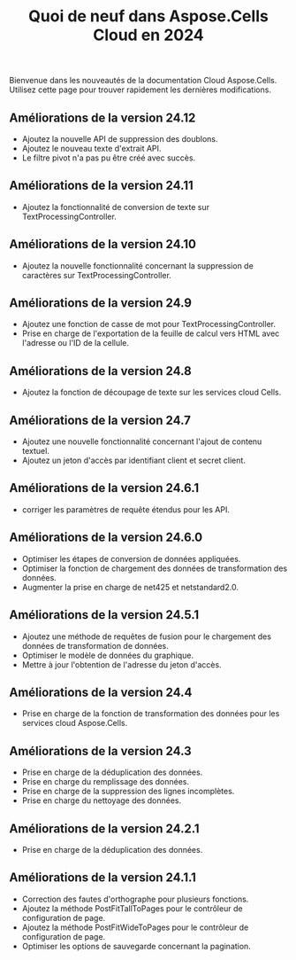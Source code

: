 ﻿---
title: Quoi de neuf dans Aspose.Cells Cloud en 2024
second_title: Documen
linktitle: Quoi de neuf dans 202
type: docs
weight: 20
url: /fr/new-features/2024/
keywords: What's new in aspose cells cloud. Microsoft Office Excel, Open Office Spreadsheet, CSV, PDF
description: Cette page décrit les nouvelles fonctionnalités les plus intéressantes du Cloud Aspose.Cells introduites dans les versions récentes
kwords: Excel, Office Cloud, REST API, Tableur, PDF, CSV, Json, Markdown, Nouveautés de Aspose.Cells Cloud
---
Bienvenue dans les nouveautés de la documentation Cloud Aspose.Cells. Utilisez cette page pour trouver rapidement les dernières modifications.

## Améliorations de la version 24.12

- Ajoutez la nouvelle API de suppression des doublons.
- Ajoutez le nouveau texte d'extrait API.
- Le filtre pivot n'a pas pu être créé avec succès.

## Améliorations de la version 24.11

- Ajoutez la fonctionnalité de conversion de texte sur TextProcessingController.

## Améliorations de la version 24.10

- Ajoutez la nouvelle fonctionnalité concernant la suppression de caractères sur TextProcessingController.

## Améliorations de la version 24.9

- Ajoutez une fonction de casse de mot pour TextProcessingController.
- Prise en charge de l'exportation de la feuille de calcul vers HTML avec l'adresse ou l'ID de la cellule.

## Améliorations de la version 24.8

- Ajoutez la fonction de découpage de texte sur les services cloud Cells.

## Améliorations de la version 24.7

- Ajoutez une nouvelle fonctionnalité concernant l'ajout de contenu textuel.
- Ajoutez un jeton d'accès par identifiant client et secret client.

## Améliorations de la version 24.6.1

- corriger les paramètres de requête étendus pour les API.

## Améliorations de la version 24.6.0

- Optimiser les étapes de conversion de données appliquées.
- Optimiser la fonction de chargement des données de transformation des données.
- Augmenter la prise en charge de net425 et netstandard2.0.

## Améliorations de la version 24.5.1

- Ajoutez une méthode de requêtes de fusion pour le chargement des données de transformation de données.
- Optimiser le modèle de données du graphique.
- Mettre à jour l'obtention de l'adresse du jeton d'accès.

## Améliorations de la version 24.4

- Prise en charge de la fonction de transformation des données pour les services cloud Aspose.Cells.

## Améliorations de la version 24.3

- Prise en charge de la déduplication des données.
- Prise en charge du remplissage des données.
- Prise en charge de la suppression des lignes incomplètes.
- Prise en charge du nettoyage des données.

## Améliorations de la version 24.2.1

- Prise en charge de la déduplication des données.

## Améliorations de la version 24.1.1

- Correction des fautes d'orthographe pour plusieurs fonctions.
- Ajoutez la méthode PostFitTallToPages pour le contrôleur de configuration de page.
- Ajoutez la méthode PostFitWideToPages pour le contrôleur de configuration de page.
- Optimiser les options de sauvegarde concernant la pagination.
